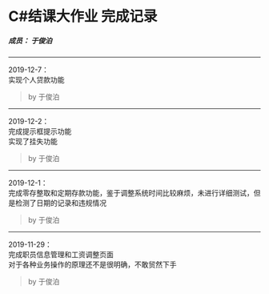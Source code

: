 # C#结课大作业 完成记录

##### 成员： 于俊泊

******
2019-12-7：  
实现个人贷款功能
>by 于俊泊

******  
2019-12-2：  
完成提示框提示功能  
实现了挂失功能
>by 于俊泊

******
2019-12-1：  
完成零存整取和定期存款功能，鉴于调整系统时间比较麻烦，未进行详细测试，但是检测了日期的记录和违规情况  

>by 于俊泊

******
2019-11-29：  
完成职员信息管理和工资调整页面  
对于各种业务操作的原理还不是很明确，不敢贸然下手  

>by 于俊泊